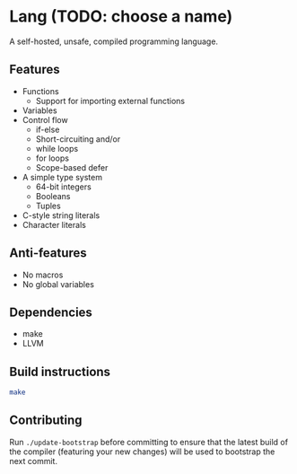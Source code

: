# Lang (TODO: choose a name)

A self-hosted, unsafe, compiled programming language.

## Features

- Functions
  - Support for importing external functions
- Variables
- Control flow
  - if-else
  - Short-circuiting and/or
  - while loops
  - for loops
  - Scope-based defer
- A simple type system
  - 64-bit integers
  - Booleans
  - Tuples
- C-style string literals
- Character literals

## Anti-features

- No macros
- No global variables

## Dependencies

- make
- LLVM

## Build instructions

```sh
make
```

## Contributing

Run `./update-bootstrap` before committing to ensure that the latest build of
the compiler (featuring your new changes) will be used to bootstrap the next
commit.
